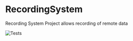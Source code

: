# RecordingSystem
Recording System Project allows recording of remote data 

![Tests](https://github.com/amielc1/RecordingSystem/workflows/tests/badge.svg)
